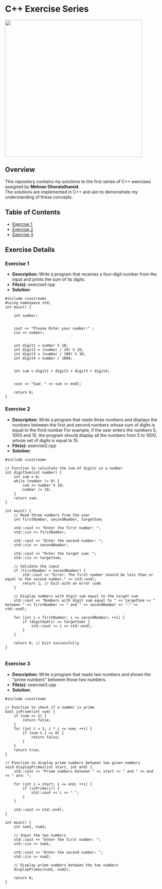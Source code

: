# C++ Exercise Series
<img src="https://www.textanywhere.com/wp-content/uploads/images/textanywhere/website/developer-zone-banner.svg" width=450><br>
## Overview

This repository contains my solutions to the first series of C++ exercises assigned by **Mehran Ghoratolhamid**. <br>The solutions are implemented in C++ and aim to demonstrate my understanding of these concepts.

## Table of Contents

- [Exercise 1](#exercise-1)
- [Exercise 2](#exercise-2)
- [Exercise 3](#exercise-3)

## Exercise Details

### Exercise 1
- **Description:** Write a program that receives a four-digit number from the input and prints the sum of its digits.<br>
- **File(s):** exercise1.cpp<br>
- **Solution:**<br>
```
#include <iostream>
#using namespace std;
int main() {
  
    int number;

   
    cout << "Please Enter your number:" ;
    cin >> number;

    
    int digit1 = number % 10;       
    int digit2 = (number / 10) % 10; 
    int digit3 = (number / 100) % 10;
    int digit4 = number / 1000;

   
    int sum = digit1 + digit2 + digit3 + digit4;

  
    cout << "Sum: " << sum << endl;

    return 0;
}

```

### Exercise 2
- **Description:** Write a program that reads three numbers and displays the numbers between the first and second numbers whose sum of digits is equal to the third number
For example, if the user enters the numbers 5, 1000 and 15, the program should display all the numbers from 5 to 1000, whose set of digits is equal to 15.<br>
- **File(s):** exercise2.cpp<br>
- **Solution:**<br>
```
#include <iostream>

// Function to calculate the sum of digits in a number
int digitSum(int number) {
    int sum = 0;
    while (number != 0) {
        sum += number % 10;
        number /= 10;
    }
    return sum;
}

int main() {
    // Read three numbers from the user
    int firstNumber, secondNumber, targetSum;
    
    std::cout << "Enter the first number: ";
    std::cin >> firstNumber;

    std::cout << "Enter the second number: ";
    std::cin >> secondNumber;

    std::cout << "Enter the target sum: ";
    std::cin >> targetSum;

    // Validate the input
    if (firstNumber > secondNumber) {
        std::cout << "Error: The first number should be less than or equal to the second number." << std::endl;
        return 1; // Exit with an error code
    }

    // Display numbers with digit sum equal to the target sum
    std::cout << "Numbers with digit sum equal to " << targetSum << " between " << firstNumber << " and " << secondNumber << ":" << std::endl;

    for (int i = firstNumber; i <= secondNumber; ++i) {
        if (digitSum(i) == targetSum) {
            std::cout << i << std::endl;
        }
    }

    return 0; // Exit successfully
}


```

### Exercise 3
- **Description:** Write a program that reads two numbers and shows the "prime numbers" between those two numbers.<br>
- **File(s):** exercise3.cpp<br>
- **Solution:**<br>
```
#include <iostream>

// Function to check if a number is prime
bool isPrime(int num) {
    if (num <= 1) {
        return false;
    }
    for (int i = 2; i * i <= num; ++i) {
        if (num % i == 0) {
            return false;
        }
    }
    return true;
}

// Function to display prime numbers between two given numbers
void displayPrimes(int start, int end) {
    std::cout << "Prime numbers between " << start << " and " << end << " are: ";

    for (int i = start; i <= end; ++i) {
        if (isPrime(i)) {
            std::cout << i << " ";
        }
    }

    std::cout << std::endl;
}

int main() {
    int num1, num2;

    // Input the two numbers
    std::cout << "Enter the first number: ";
    std::cin >> num1;

    std::cout << "Enter the second number: ";
    std::cin >> num2;

    // Display prime numbers between the two numbers
    displayPrimes(num1, num2);

    return 0;
}


```
